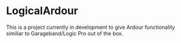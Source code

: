 # LogicalArdour
This is a project currently in development to give Ardour functionality similiar to Garageband/Logic Pro out of the box. 
